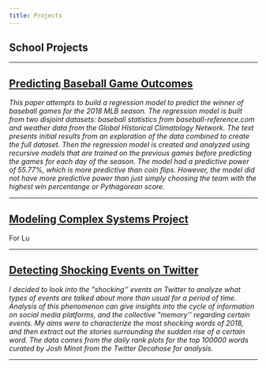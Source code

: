 ```yaml
---
title: Projects
---
```


## School Projects

___

## [Predicting Baseball Game Outcomes](ds1-final-project/)

_This paper attempts to build a regression model to predict the winner of 
baseball games for the 2018 MLB season.
The regression model is built from two disjoint datasets:
baseball statistics from baseball-reference.com
and weather data from the Global Historical Climatology Network.
The text presents initial results from an exploration of the data combined 
to create the full dataset.
Then the regression model is created and analyzed using recursive models
that are trained on the previous games before predicting the games for 
each day of the season.
The model had a predictive power of 55.77%,
which is more predictive than coin flips.
However,
the model did not have more predictive power than just simply choosing
the team with the highest win percentange or Pythagorean score._

___

## [Modeling Complex Systems Project](http://www.cutenessoverflow.com/wp-content/uploads/2014/02/Little-Cute-Puppy-1600x1200.jpg)

For Lu

___

## [Detecting Shocking Events on Twitter](pocs-final-project/)

_I decided to look into the "shocking'' events on Twitter to analyze what
types of events are talked about more than usual for a period of time.
Analysis of this phenomenon can give insights into the cycle of information
on social media platforms,
and the collective "memory'' regarding certain events.
My aims were to characterize the most shocking words of 2018,
and then extract out the stories surrounding the sudden rise of a certain word.
The data comes from the daily rank plots for the top 100000 words
curated by Josh Minot from the Twitter Decahose for analysis._

___

